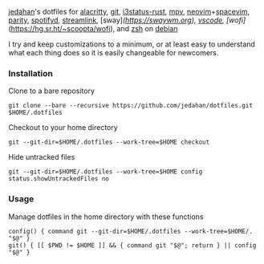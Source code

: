 [jedahan](http://jonathan.is)'s dotfiles for [alacritty](https://github.com/jwilm/alacritty),
[git](https://git-scm.com),
[i3status-rust](https://github.com/greshake/i3status-rust),
[mpv](https://mpv.io),
[neovim](https://neovim.io)+[spacevim](https://spacevim.org),
[parity](https://parity.io),
[spotifyd](https://github.com/Spotifyd/spotifyd),
[streamlink](https://streamlink.github.io),
[sway]*(https://swaywm.org),
[vscode](https://github.com/Microsoft/vscode),
[wofi]*(https://hg.sr.ht/~scoopta/wofi),
and [zsh](https://zsh.org) on [debian](https://debian.org)

I try and keep customizations to a minimum, or at least easy to understand what each thing does so it is easily changeable for newcomers.

### Installation

Clone to a bare repository

    git clone --bare --recursive https://github.com/jedahan/dotfiles.git $HOME/.dotfiles

Checkout to your home directory

    git --git-dir=$HOME/.dotfiles --work-tree=$HOME checkout

Hide untracked files

    git --git-dir=$HOME/.dotfiles --work-tree=$HOME config status.showUntrackedFiles no

### Usage

Manage dotfiles in the home directory with these functions

    config() { command git --git-dir=$HOME/.dotfiles --work-tree=$HOME/. "$@" }
    git() { [[ $PWD != $HOME ]] && { command git "$@"; return } || config "$@" }
